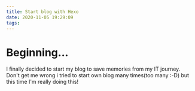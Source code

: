 ```yaml
---
title: Start blog with Hexo
date: 2020-11-05 19:29:09
tags:
---
```

# Beginning...
I finally decided to start my blog to save memories from my IT journey. Don't get me wrong 
i tried to start own blog many times(too many :-D) but this time I'm really doing this!
